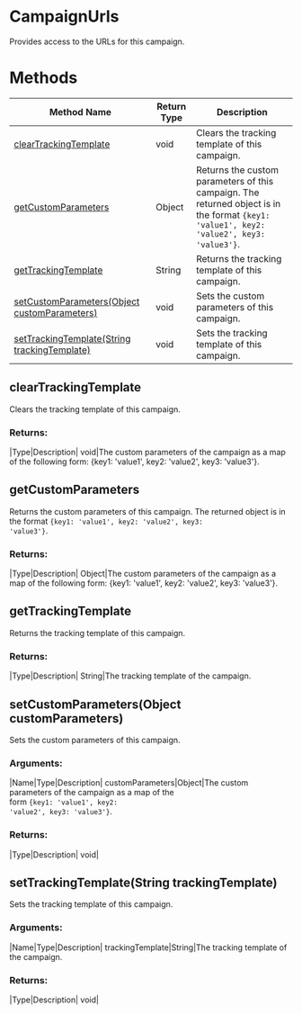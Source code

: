 # CampaignUrls
Provides access to the URLs for this campaign.

# Methods
|Method Name|Return Type|Description|
|-|-|-
[clearTrackingTemplate](#cleartrackingtemplate)|void|Clears the tracking template of this campaign.<br />
[getCustomParameters](#getcustomparameters)|Object|Returns the custom parameters of this campaign. The returned object is in the format <code>{key1: 'value1', key2: 'value2', key3: 'value3'}</code>.<br />
[getTrackingTemplate](#gettrackingtemplate)|String|Returns the tracking template of this campaign.<br />
[setCustomParameters(Object customParameters)](#setcustomparameters~object-customparameters~)|void|Sets the custom parameters of this campaign.<br />
[setTrackingTemplate(String trackingTemplate)](#settrackingtemplate~string-trackingtemplate~)|void|Sets the tracking template of this campaign.<br />

## <a name="cleartrackingtemplate"></a>clearTrackingTemplate
Clears the tracking template of this campaign.

### Returns:
|Type|Description|
void|The custom parameters of the campaign as a map of the following form:
         {key1: 'value1', key2: 'value2', key3: 'value3'}.

## <a name="getcustomparameters"></a>getCustomParameters
Returns the custom parameters of this campaign. The returned object is in the format <code>{key1: 'value1', key2: 'value2', key3: 'value3'}</code>.

### Returns:
|Type|Description|
Object|The custom parameters of the campaign as a map of the following form:
         {key1: 'value1', key2: 'value2', key3: 'value3'}.

## <a name="gettrackingtemplate"></a>getTrackingTemplate
Returns the tracking template of this campaign.

### Returns:
|Type|Description|
String|The tracking template of the campaign.

## <a name="setcustomparameters~object-customparameters~"></a>setCustomParameters(Object customParameters)
Sets the custom parameters of this campaign.

### Arguments:
|Name|Type|Description|
customParameters|Object|The custom parameters of the campaign as a map of the<br />        form <code>{key1: 'value1', key2: 'value2', key3: 'value3'}</code>.

### Returns:
|Type|Description|
void|

## <a name="settrackingtemplate~string-trackingtemplate~"></a>setTrackingTemplate(String trackingTemplate)
Sets the tracking template of this campaign.

### Arguments:
|Name|Type|Description|
trackingTemplate|String|The tracking template of the campaign.

### Returns:
|Type|Description|
void|

